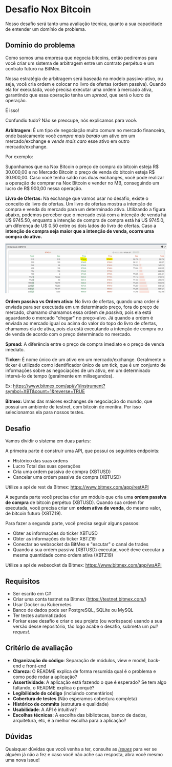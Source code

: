 # Desafio Nox Bitcoin

Nosso desafio será tanto uma avaliação técnica, quanto a sua capacidade de entender um domínio de problema.

## Domínio do problema

Como somos uma empresa que negocia bitcoins, então pediremos para você criar um sistema de arbitragem entre um contrato perpétuo e um contrato futuro na BitMex. 

Nossa estratégia de arbitragem será baseada no modelo passivo-ativo, ou seja, você cria ordem e colocar no livro de ofertas (ordem passiva). Quando ela for executada, você precisa executar uma ordem à mercado ativa, garantindo que essa operação tenha um *spread*, que será o lucro da operação.

É isso!

Confundiu tudo? Não se preocupe, nós explicamos para você.

**Arbitragem:** É um tipo de negociação muito comum no mercado financeiro, onde basicamente você *compra mais barato* um ativo em um mercado/exchange e *vende mais caro* esse ativo em outro mercado/exchange.

Por exemplo:

Suponhamos que na Nox Bitcoin o preço de compra do bitcoin esteja R$ 30.000,00 e no Mercado Bitcoin o preço de venda do bitcoin esteja R$ 30.900,00. Caso você tenha saldo nas duas exchanges, você pode realizar a operação de comprar na Nox Bitcoin e vender no MB, conseguindo um lucro de R$ 900,00 nessa operação.

**Livro de Ofertas:** Na exchange que vamos usar no desafio, existe o conceito de livro de ofertas. Um livro de ofertas mostra a intenção de compra e venda do mercado para um determinado ativo. Utilizando a figura abaixo, podemos perceber que o mercado está com a intenção de venda há U$ 9745.50, enquanto a intenção de compra de compra está há U$ 9745.0, um diferença de U$ 0.50 entre os dois lados do livro de ofertas. Caso a **intenção de compra seja maior que a intenção de venda, ocorre uma compra do ativo.**

![Exemplo de orderbook](/orderbook.PNG)





**Ordem passiva vs Ordem ativa:** No livro de ofertas, quando uma order é enviada para ser executada em um determinado preço, fora do preço de mercado, chamamo chamamos essa ordem de *passiva*, pois ela está aguardando o mercado "chegar" no preço-alvo. Já quando a ordem é enviada ao mercado igual ou acima do valor do topo do livro de ofertas, chamamos ela de ativa, pois ela está executando a intenção de compra ou de venda de acordo com o preço determinado no mercado.

**Spread:** A diferência entre o preço de compra imediato e o preço de venda imediato.

**Ticker:** É nome único de um ativo em um mercado/exchange. Geralmente o ticker é utilizado como identificador único de um tick, que é um conjunto de informações sobre as negociações de um ativo, em um determinado intervá-lo de tempo (geralmente em milisegundos).

Ex: 
https://www.bitmex.com/api/v1/instrument?symbol=XBT&count=1&reverse=TRUE

**Bitmex:** Umas das maiores exchanges de negociação do mundo, que possui um ambiente de testnet, com bitcoin de mentira. Por isso selecionamos ela para nossos testes.

## Desafio

Vamos dividir o sistema em duas partes:

A primeira parte é construir uma API, que possui os seguintes endpoints:

- Histórico das suas ordens
- Lucro Total das suas operações
- Cria uma ordem passiva de compra (XBTUSD)
- Cancelar uma ordem passiva de compra (XBTUSD) 

Utilize a api de rest da Bitmex: https://www.bitmex.com/app/restAPI

A segunda parte você precisa criar um módulo que cria uma **ordem passiva de compra** de bitcoin perpétuo (XBTUSD). Quando sua ordem for executada, você precisa criar um **ordem ativa de venda**, do mesmo valor, de bitcoin futuro (XBTZ19).

Para fazer a segunda parte, você precisa seguir alguns passos:

- Obter as informações do ticker XBTUSD
- Obter as informações do ticker XBTZ19
- Conectar ao websocket da BitMex e "escutar" o canal de trades
- Quando a sua ordem passiva (XBTUSD) executar, você deve executar a mesma quantidade como ordem ativa (XBTZ19)


Utilize a api de websocket da Bitmex: https://www.bitmex.com/app/wsAPI

## Requisitos

- Ser escrito em C#
- Criar uma conta testnet na Bitmex (https://testnet.bitmex.com/)
- Usar Docker ou Kubernetes
- Banco de dados pode ser PostgreSQL, SQLite ou MySQL
- Ter testes automatizados
- Forkar esse desafio e criar o seu projeto (ou workspace) usando a sua versão desse repositório, tão logo acabe o desafio, submeta um _pull request_. 

## Critério de avaliação

-   **Organização do código**: Separação de módulos, view e model, back-end e front-end
-   **Clareza**: O README explica de forma resumida qual é o problema e como pode rodar a aplicação?
-   **Assertividade**: A aplicação está fazendo o que é esperado? Se tem algo faltando, o README explica o porquê?
-   **Legibilidade do código** (incluindo comentários)
-   **Cobertura de testes** (Não esperamos cobertura completa)
-   **Histórico de commits** (estrutura e qualidade)
-   **Usabilidade**: A API é intuitiva?
-   **Escolhas técnicas**: A escolha das bibliotecas, banco de dados, arquitetura, etc, é a melhor escolha para a aplicação?

## Dúvidas

Quaisquer dúvidas que você venha a ter, consulte as [_issues_](https://github.com/jpso/noxbitcoin-challenge/issues) para ver se alguém já não a fez e caso você não ache sua resposta, abra você mesmo uma nova issue!
